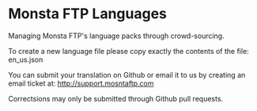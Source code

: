 # Monsta FTP Languages

Managing Monsta FTP's language packs through crowd-sourcing.

To create a new language file please copy exactly the contents of the file: en_us.json

You can submit your translation on Github or email it to us by creating an email ticket at:
http://support.mosntaftp.com

Correctsions may only be submitted through Github pull requests.
